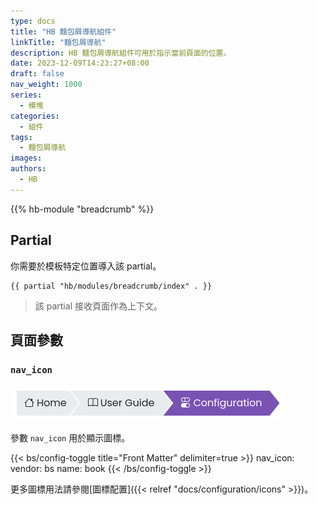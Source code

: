 ```yaml
---
type: docs
title: "HB 麵包屑導航組件"
linkTitle: "麵包屑導航"
description: HB 麵包屑導航組件可用於指示當前頁面的位置。
date: 2023-12-09T14:23:27+08:00
draft: false
nav_weight: 1000
series:
  - 模塊
categories:
  - 組件
tags:
  - 麵包屑導航
images:
authors:
  - HB
---
```


{{% hb-module "breadcrumb" %}}

## Partial

你需要於模板特定位置導入該 partial。

```go-html-template
{{ partial "hb/modules/breadcrumb/index" . }}
```

> 該 partial 接收頁面作為上下文。

## 頁面參數

### `nav_icon`

![Breadcrumb icons](icons.png#center)

參數 `nav_icon` 用於顯示圖標。

{{< bs/config-toggle title="Front Matter" delimiter=true >}}
nav_icon:
  vendor: bs
  name: book
{{< /bs/config-toggle >}}

更多圖標用法請參閱[圖標配置]({{< relref "docs/configuration/icons" >}})。
